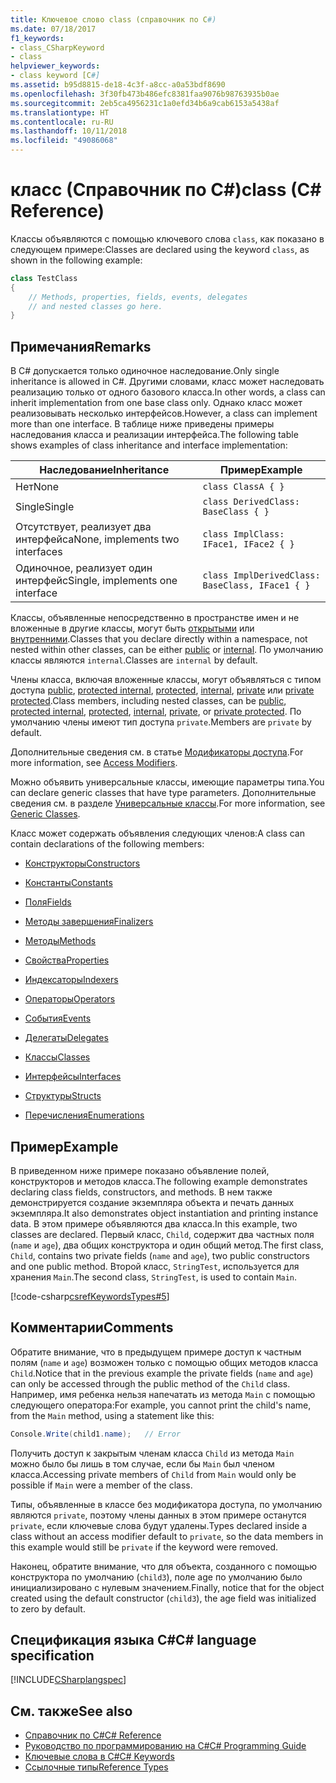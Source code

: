 ```yaml
---
title: Ключевое слово class (справочник по C#)
ms.date: 07/18/2017
f1_keywords:
- class_CSharpKeyword
- class
helpviewer_keywords:
- class keyword [C#]
ms.assetid: b95d8815-de18-4c3f-a8cc-a0a53bdf8690
ms.openlocfilehash: 3f30fb473b486efc8381faa9076b98763935b0ae
ms.sourcegitcommit: 2eb5ca4956231c1a0efd34b6a9cab6153a5438af
ms.translationtype: HT
ms.contentlocale: ru-RU
ms.lasthandoff: 10/11/2018
ms.locfileid: "49086068"
---
```

# <a name="class-c-reference"></a><span data-ttu-id="c8861-102">класс (Справочник по C#)</span><span class="sxs-lookup"><span data-stu-id="c8861-102">class (C# Reference)</span></span>

<span data-ttu-id="c8861-103">Классы объявляются с помощью ключевого слова `class`, как показано в следующем примере:</span><span class="sxs-lookup"><span data-stu-id="c8861-103">Classes are declared using the keyword `class`, as shown in the following example:</span></span>

```csharp
class TestClass
{
    // Methods, properties, fields, events, delegates
    // and nested classes go here.
}
```

## <a name="remarks"></a><span data-ttu-id="c8861-104">Примечания</span><span class="sxs-lookup"><span data-stu-id="c8861-104">Remarks</span></span>

<span data-ttu-id="c8861-105">В C# допускается только одиночное наследование.</span><span class="sxs-lookup"><span data-stu-id="c8861-105">Only single inheritance is allowed in C#.</span></span> <span data-ttu-id="c8861-106">Другими словами, класс может наследовать реализацию только от одного базового класса.</span><span class="sxs-lookup"><span data-stu-id="c8861-106">In other words, a class can inherit implementation from one base class only.</span></span> <span data-ttu-id="c8861-107">Однако класс может реализовывать несколько интерфейсов.</span><span class="sxs-lookup"><span data-stu-id="c8861-107">However, a class can implement more than one interface.</span></span> <span data-ttu-id="c8861-108">В таблице ниже приведены примеры наследования класса и реализации интерфейса.</span><span class="sxs-lookup"><span data-stu-id="c8861-108">The following table shows examples of class inheritance and interface implementation:</span></span>

|<span data-ttu-id="c8861-109">Наследование</span><span class="sxs-lookup"><span data-stu-id="c8861-109">Inheritance</span></span>|<span data-ttu-id="c8861-110">Пример</span><span class="sxs-lookup"><span data-stu-id="c8861-110">Example</span></span>|
|-----------------|-------------|
|<span data-ttu-id="c8861-111">Нет</span><span class="sxs-lookup"><span data-stu-id="c8861-111">None</span></span>|`class ClassA { }`|
|<span data-ttu-id="c8861-112">Single</span><span class="sxs-lookup"><span data-stu-id="c8861-112">Single</span></span>|`class DerivedClass: BaseClass { }`|
|<span data-ttu-id="c8861-113">Отсутствует, реализует два интерфейса</span><span class="sxs-lookup"><span data-stu-id="c8861-113">None, implements two interfaces</span></span>|`class ImplClass: IFace1, IFace2 { }`|
|<span data-ttu-id="c8861-114">Одиночное, реализует один интерфейс</span><span class="sxs-lookup"><span data-stu-id="c8861-114">Single, implements one interface</span></span>|`class ImplDerivedClass: BaseClass, IFace1 { }`|

<span data-ttu-id="c8861-115">Классы, объявленные непосредственно в пространстве имен и не вложенные в другие классы, могут быть [открытыми](../../../csharp/language-reference/keywords/public.md) или [внутренними](../../../csharp/language-reference/keywords/internal.md).</span><span class="sxs-lookup"><span data-stu-id="c8861-115">Classes that you declare directly within a namespace, not nested within other classes, can be either [public](../../../csharp/language-reference/keywords/public.md) or [internal](../../../csharp/language-reference/keywords/internal.md).</span></span> <span data-ttu-id="c8861-116">По умолчанию классы являются `internal`.</span><span class="sxs-lookup"><span data-stu-id="c8861-116">Classes are `internal` by default.</span></span>

<span data-ttu-id="c8861-117">Члены класса, включая вложенные классы, могут объявляться с типом доступа [public](public.md), [protected internal](protected-internal.md), [protected](protected.md), [internal](internal.md), [private](private.md) или [private protected](private-protected.md).</span><span class="sxs-lookup"><span data-stu-id="c8861-117">Class members, including nested classes, can be [public](public.md), [protected internal](protected-internal.md), [protected](protected.md), [internal](internal.md), [private](private.md), or [private protected](private-protected.md).</span></span> <span data-ttu-id="c8861-118">По умолчанию члены имеют тип доступа `private`.</span><span class="sxs-lookup"><span data-stu-id="c8861-118">Members are `private` by default.</span></span>

<span data-ttu-id="c8861-119">Дополнительные сведения см. в статье [Модификаторы доступа](../../../csharp/programming-guide/classes-and-structs/access-modifiers.md).</span><span class="sxs-lookup"><span data-stu-id="c8861-119">For more information, see [Access Modifiers](../../../csharp/programming-guide/classes-and-structs/access-modifiers.md).</span></span>

<span data-ttu-id="c8861-120">Можно объявить универсальные классы, имеющие параметры типа.</span><span class="sxs-lookup"><span data-stu-id="c8861-120">You can declare generic classes that have type parameters.</span></span> <span data-ttu-id="c8861-121">Дополнительные сведения см. в разделе [Универсальные классы](../../../csharp/programming-guide/generics/generic-classes.md).</span><span class="sxs-lookup"><span data-stu-id="c8861-121">For more information, see [Generic Classes](../../../csharp/programming-guide/generics/generic-classes.md).</span></span>

<span data-ttu-id="c8861-122">Класс может содержать объявления следующих членов:</span><span class="sxs-lookup"><span data-stu-id="c8861-122">A class can contain declarations of the following members:</span></span>

- [<span data-ttu-id="c8861-123">Конструкторы</span><span class="sxs-lookup"><span data-stu-id="c8861-123">Constructors</span></span>](../../../csharp/programming-guide/classes-and-structs/constructors.md)

- [<span data-ttu-id="c8861-124">Константы</span><span class="sxs-lookup"><span data-stu-id="c8861-124">Constants</span></span>](../../../csharp/programming-guide/classes-and-structs/constants.md)

- [<span data-ttu-id="c8861-125">Поля</span><span class="sxs-lookup"><span data-stu-id="c8861-125">Fields</span></span>](../../../csharp/programming-guide/classes-and-structs/fields.md)

- [<span data-ttu-id="c8861-126">Методы завершения</span><span class="sxs-lookup"><span data-stu-id="c8861-126">Finalizers</span></span>](../../../csharp/programming-guide/classes-and-structs/destructors.md)

- [<span data-ttu-id="c8861-127">Методы</span><span class="sxs-lookup"><span data-stu-id="c8861-127">Methods</span></span>](../../../csharp/programming-guide/classes-and-structs/methods.md)

- [<span data-ttu-id="c8861-128">Свойства</span><span class="sxs-lookup"><span data-stu-id="c8861-128">Properties</span></span>](../../../csharp/programming-guide/classes-and-structs/properties.md)

- [<span data-ttu-id="c8861-129">Индексаторы</span><span class="sxs-lookup"><span data-stu-id="c8861-129">Indexers</span></span>](../../../csharp/programming-guide/indexers/index.md)

- [<span data-ttu-id="c8861-130">Операторы</span><span class="sxs-lookup"><span data-stu-id="c8861-130">Operators</span></span>](../../../csharp/programming-guide/statements-expressions-operators/operators.md)

- [<span data-ttu-id="c8861-131">События</span><span class="sxs-lookup"><span data-stu-id="c8861-131">Events</span></span>](../../../csharp/programming-guide/events/index.md)

- [<span data-ttu-id="c8861-132">Делегаты</span><span class="sxs-lookup"><span data-stu-id="c8861-132">Delegates</span></span>](../../../csharp/programming-guide/delegates/index.md)

- [<span data-ttu-id="c8861-133">Классы</span><span class="sxs-lookup"><span data-stu-id="c8861-133">Classes</span></span>](../../../csharp/programming-guide/classes-and-structs/classes.md)

- [<span data-ttu-id="c8861-134">Интерфейсы</span><span class="sxs-lookup"><span data-stu-id="c8861-134">Interfaces</span></span>](../../../csharp/programming-guide/interfaces/index.md)

- [<span data-ttu-id="c8861-135">Структуры</span><span class="sxs-lookup"><span data-stu-id="c8861-135">Structs</span></span>](../../../csharp/programming-guide/classes-and-structs/structs.md)

- [<span data-ttu-id="c8861-136">Перечисления</span><span class="sxs-lookup"><span data-stu-id="c8861-136">Enumerations</span></span>](../../../csharp/programming-guide/enumeration-types.md)

## <a name="example"></a><span data-ttu-id="c8861-137">Пример</span><span class="sxs-lookup"><span data-stu-id="c8861-137">Example</span></span>

<span data-ttu-id="c8861-138">В приведенном ниже примере показано объявление полей, конструкторов и методов класса.</span><span class="sxs-lookup"><span data-stu-id="c8861-138">The following example demonstrates declaring class fields, constructors, and methods.</span></span> <span data-ttu-id="c8861-139">В нем также демонстрируется создание экземпляра объекта и печать данных экземпляра.</span><span class="sxs-lookup"><span data-stu-id="c8861-139">It also demonstrates object instantiation and printing instance data.</span></span> <span data-ttu-id="c8861-140">В этом примере объявляются два класса.</span><span class="sxs-lookup"><span data-stu-id="c8861-140">In this example, two classes are declared.</span></span> <span data-ttu-id="c8861-141">Первый класс, `Child`, содержит два частных поля (`name` и `age`), два общих конструктора и один общий метод.</span><span class="sxs-lookup"><span data-stu-id="c8861-141">The first class, `Child`, contains two private fields (`name` and `age`), two public constructors and one public method.</span></span> <span data-ttu-id="c8861-142">Второй класс, `StringTest`, используется для хранения `Main`.</span><span class="sxs-lookup"><span data-stu-id="c8861-142">The second class, `StringTest`, is used to contain `Main`.</span></span>

[!code-csharp[csrefKeywordsTypes#5](~/samples/snippets/csharp/VS_Snippets_VBCSharp/csrefKeywordsTypes/CS/keywordsTypes.cs#5)]

## <a name="comments"></a><span data-ttu-id="c8861-143">Комментарии</span><span class="sxs-lookup"><span data-stu-id="c8861-143">Comments</span></span>

<span data-ttu-id="c8861-144">Обратите внимание, что в предыдущем примере доступ к частным полям (`name` и `age`) возможен только с помощью общих методов класса `Child`.</span><span class="sxs-lookup"><span data-stu-id="c8861-144">Notice that in the previous example the private fields (`name` and `age`) can only be accessed through the public method of the `Child` class.</span></span> <span data-ttu-id="c8861-145">Например, имя ребенка нельзя напечатать из метода `Main` с помощью следующего оператора:</span><span class="sxs-lookup"><span data-stu-id="c8861-145">For example, you cannot print the child's name, from the `Main` method, using a statement like this:</span></span>

```csharp
Console.Write(child1.name);   // Error
```

<span data-ttu-id="c8861-146">Получить доступ к закрытым членам класса `Child` из метода `Main` можно было бы лишь в том случае, если бы `Main` был членом класса.</span><span class="sxs-lookup"><span data-stu-id="c8861-146">Accessing private members of `Child` from `Main` would only be possible if `Main` were a member of the class.</span></span>

<span data-ttu-id="c8861-147">Типы, объявленные в классе без модификатора доступа, по умолчанию являются `private`, поэтому члены данных в этом примере останутся `private`, если ключевые слова будут удалены.</span><span class="sxs-lookup"><span data-stu-id="c8861-147">Types declared inside a class without an access modifier default to `private`, so the data members in this example would still be `private` if the keyword were removed.</span></span>

<span data-ttu-id="c8861-148">Наконец, обратите внимание, что для объекта, созданного с помощью конструктора по умолчанию (`child3`), поле age по умолчанию было инициализировано с нулевым значением.</span><span class="sxs-lookup"><span data-stu-id="c8861-148">Finally, notice that for the object created using the default constructor (`child3`), the age field was initialized to zero by default.</span></span>

## <a name="c-language-specification"></a><span data-ttu-id="c8861-149">Спецификация языка C#</span><span class="sxs-lookup"><span data-stu-id="c8861-149">C# language specification</span></span>

[!INCLUDE[CSharplangspec](~/includes/csharplangspec-md.md)]

## <a name="see-also"></a><span data-ttu-id="c8861-150">См. также</span><span class="sxs-lookup"><span data-stu-id="c8861-150">See also</span></span>

- [<span data-ttu-id="c8861-151">Справочник по C#</span><span class="sxs-lookup"><span data-stu-id="c8861-151">C# Reference</span></span>](../../../csharp/language-reference/index.md)  
- [<span data-ttu-id="c8861-152">Руководство по программированию на C#</span><span class="sxs-lookup"><span data-stu-id="c8861-152">C# Programming Guide</span></span>](../../../csharp/programming-guide/index.md)  
- [<span data-ttu-id="c8861-153">Ключевые слова в C#</span><span class="sxs-lookup"><span data-stu-id="c8861-153">C# Keywords</span></span>](../../../csharp/language-reference/keywords/index.md)  
- [<span data-ttu-id="c8861-154">Ссылочные типы</span><span class="sxs-lookup"><span data-stu-id="c8861-154">Reference Types</span></span>](../../../csharp/language-reference/keywords/reference-types.md)
